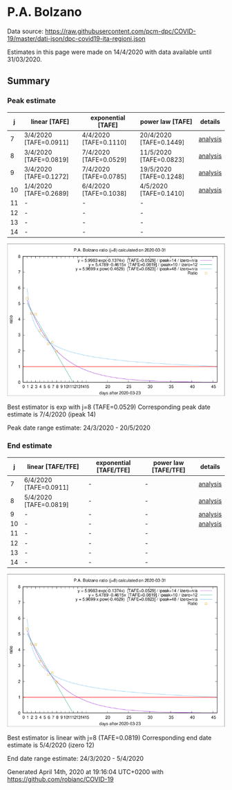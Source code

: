 # P.A. Bolzano


Data source: https://raw.githubusercontent.com/pcm-dpc/COVID-19/master/dati-json/dpc-covid19-ita-regioni.json

Estimates in this page were made on 14/4/2020 with data available until 31/03/2020.


## Summary 

### Peak estimate 
|j|linear [TAFE]|exponential [TAFE]|power law [TAFE]|details|
|---|----|-----------|---------|-------|
|7|3/4/2020 [TAFE=0.0911]|4/4/2020 [TAFE=0.1110]|20/4/2020 [TAFE=0.1449]|[analysis](COVID-19_p.a._bolzano_j7_2020-03-31.md)|
|8|3/4/2020 [TAFE=0.0819]|7/4/2020 [TAFE=0.0529]|11/5/2020 [TAFE=0.0823]|[analysis](COVID-19_p.a._bolzano_j8_2020-03-31.md)|
|9|3/4/2020 [TAFE=0.1272]|7/4/2020 [TAFE=0.0785]|19/5/2020 [TAFE=0.1248]|[analysis](COVID-19_p.a._bolzano_j9_2020-03-31.md)|
|10|1/4/2020 [TAFE=0.2689]|6/4/2020 [TAFE=0.1038]|4/5/2020 [TAFE=0.1410]|[analysis](COVID-19_p.a._bolzano_j10_2020-03-31.md)|
|11|-|-|-||
|12|-|-|-||
|13|-|-|-||
|14|-|-|-||

![best peak estimate](COVID-19_p.a._bolzano_j8_2020-03-31.png)

Best estimator is exp with j=8 (TAFE=0.0529)
Corresponding peak date estimate is 7/4/2020 (ipeak 14)


Peak date range estimate: 24/3/2020 - 20/5/2020

### End estimate 
|j|linear [TAFE/TFE]|exponential [TAFE/TFE]|power law [TAFE/TFE]|details|
|---|----|-----------|---------|-------|
|7|6/4/2020 [TAFE=0.0911]|-|-|[analysis](COVID-19_p.a._bolzano_j7_2020-03-31.md)|
|8|5/4/2020 [TAFE=0.0819]|-|-|[analysis](COVID-19_p.a._bolzano_j8_2020-03-31.md)|
|9|-|-|-|[analysis](COVID-19_p.a._bolzano_j9_2020-03-31.md)|
|10|-|-|-|[analysis](COVID-19_p.a._bolzano_j10_2020-03-31.md)|
|11|-|-|-||
|12|-|-|-||
|13|-|-|-||
|14|-|-|-||

![best zero estimate](COVID-19_p.a._bolzano_j8_2020-03-31.png)

Best estimator is linear with j=8 (TAFE=0.0819)
Corresponding end date estimate is 5/4/2020 (izero 12)


End date range estimate: 24/3/2020 - 5/4/2020

Generated April 14th, 2020 at 19:16:04 UTC+0200 with https://github.com/robianc/COVID-19
